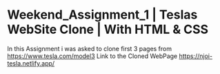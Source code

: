 # Weekend_Assignment_1 | Teslas WebSite Clone | With HTML & CSS
In this Assignment i was asked to clone first 3 pages from https://www.tesla.com/model3
Link to the Cloned WebPage
https://njoi-tesla.netlify.app/

